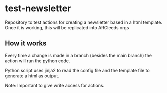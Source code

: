 # test-newsletter

Repository to test actions for creating a newsletter based in a html template. Once it is working, this will be replicated into ARCleeds orgs

## How it works

Every time a change is made in a branch (besides the main branch) the action will run the python code.

Python script uses jinja2 to read the config file and the template file to generate a html as output.

Note: Important to give write access for actions.
